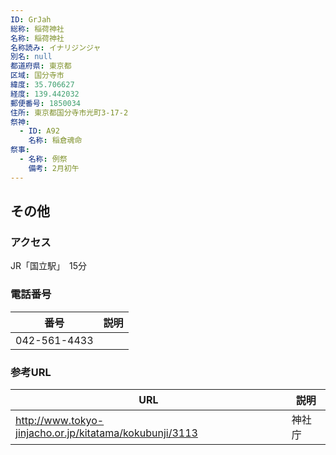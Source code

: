 ```yaml
---
ID: GrJah
総称: 稲荷神社
名称: 稲荷神社
名称読み: イナリジンジャ
別名: null
都道府県: 東京都
区域: 国分寺市
緯度: 35.706627
経度: 139.442032
郵便番号: 1850034
住所: 東京都国分寺市光町3-17-2
祭神:
  - ID: A92
    名称: 稲倉魂命
祭事:
  - 名称: 例祭
    備考: 2月初午
---
```


## その他

### アクセス

JR「国立駅」　15分

### 電話番号

| 番号         | 説明 |
| ------------ | ---- |
| 042-561-4433 |      |

### 参考URL

| URL                                                     | 説明   |
| ------------------------------------------------------- | ------ |
| http://www.tokyo-jinjacho.or.jp/kitatama/kokubunji/3113 | 神社庁 |
